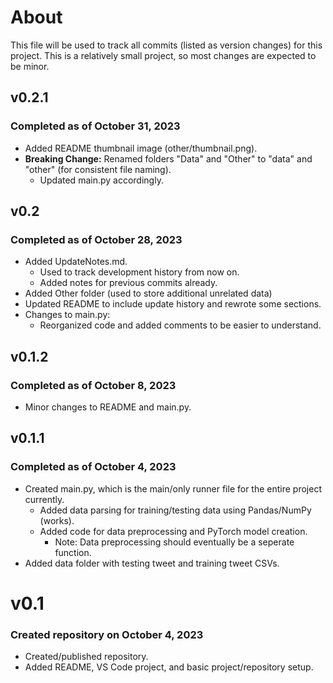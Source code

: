 # About
This file will be used to track all commits (listed as version changes) for this project. This is a relatively small project, so most changes are expected to be minor.

## v0.2.1
### Completed as of October 31, 2023
- Added README thumbnail image (other/thumbnail.png).
- **Breaking Change:** Renamed folders "Data" and "Other" to "data" and "other" (for consistent file naming).
  - Updated main.py accordingly.

## v0.2
### Completed as of October 28, 2023
- Added UpdateNotes.md.
  - Used to track development history from now on.
  - Added notes for previous commits already.
- Added Other folder (used to store additional unrelated data)
- Updated README to include update history and rewrote some sections.
- Changes to main.py:
  - Reorganized code and added comments to be easier to understand.

## v0.1.2
### Completed as of October 8, 2023
- Minor changes to README and main.py.

## v0.1.1
### Completed as of October 4, 2023
- Created main.py, which is the main/only runner file for the entire project currently.
  - Added data parsing for training/testing data using Pandas/NumPy (works).
  - Added code for data preprocessing and PyTorch model creation.
    - Note: Data preprocessing should eventually be a seperate function.
- Added data folder with testing tweet and training tweet CSVs.

# v0.1
### Created repository on October 4, 2023
- Created/published repository.
- Added README, VS Code project, and basic project/repository setup.